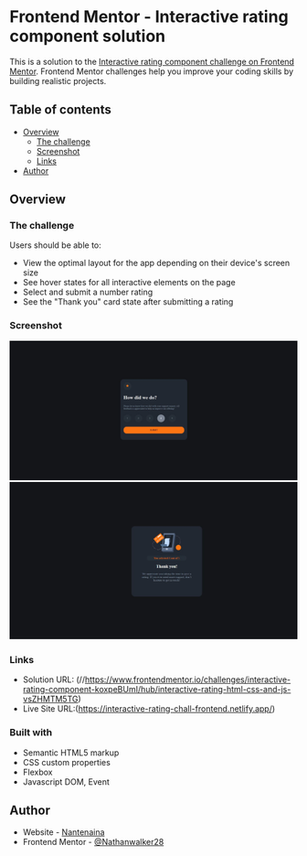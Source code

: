 # Frontend Mentor - Interactive rating component solution

This is a solution to the [Interactive rating component challenge on Frontend Mentor](https://www.frontendmentor.io/challenges/interactive-rating-component-koxpeBUmI). Frontend Mentor challenges help you improve your coding skills by building realistic projects. 

## Table of contents

- [Overview](#overview)
  - [The challenge](#the-challenge)
  - [Screenshot](#screenshot)
  - [Links](#links)
- [Author](#author)


## Overview

### The challenge

Users should be able to:

- View the optimal layout for the app depending on their device's screen size
- See hover states for all interactive elements on the page
- Select and submit a number rating
- See the "Thank you" card state after submitting a rating

### Screenshot

![](./images/Capture.JPG)
![](./images/Capture2.JPG)



### Links

- Solution URL: (//https://www.frontendmentor.io/challenges/interactive-rating-component-koxpeBUmI/hub/interactive-rating-html-css-and-js-vsZHMTM5TG)
- Live Site URL:(https://interactive-rating-chall-frontend.netlify.app/)



### Built with

- Semantic HTML5 markup
- CSS custom properties
- Flexbox
- Javascript DOM, Event

## Author

- Website - [Nantenaina](https://interactive-rating-chall-frontend.netlify.app/)
- Frontend Mentor - [@Nathanwalker28](https://www.frontendmentor.io/profile/Nathanwalker28)
